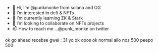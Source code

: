 - 👋 Hi, I’m @punkmonke from solana and OG
- 👀 I’m interested in defi & NFTs
- 🌱 I’m currently learning ZK & Stark 
- 💞️ I’m looking to collaborate on NFTs projects
- 📫 How to reach me ...@punk_monke on twitter

ok go ahead
recebse gwei : 31
yo
ok
opos
ok
normal
allo
nos 500 peepo 500
